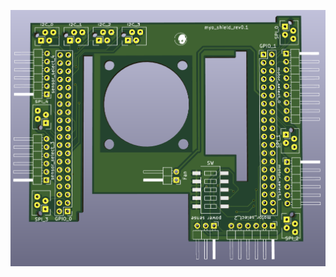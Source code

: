 ![myo_shield](https://github.com/Roboy/myo_shield/blob/master/images/myo_shield.png?raw=true "myo_shield")
